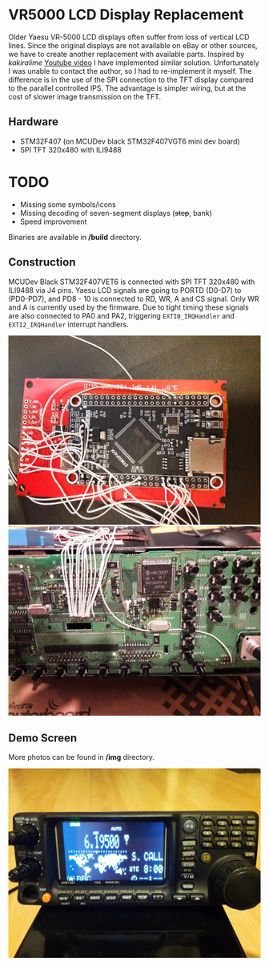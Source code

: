 # VR5000 LCD Display Replacement
Older Yaesu VR-5000 LCD displays often suffer from loss of vertical LCD lines. Since the original displays are not available on eBay or other sources, we have to create another replacement with available parts. Inspired by *kakiralime* [Youtube video](https://www.youtube.com/watch?v=UIxD9E-iZ5w) I have implemented similar solution. Unfortunately I was unable to contact the author, so I had to re-implement it myself. The difference is in the use of the SPI connection to the TFT display compared to the parallel controlled IPS. The advantage is simpler wiring, but at the cost of slower image transmission on the TFT.

## Hardware
- STM32F407 (on MCUDev black STM32F407VGT6 mini dev board)
- SPI TFT 320x480 with ILI9488 

# TODO
- Missing some symbols/icons
- Missing decoding of seven-segment displays (~~step~~, bank)
- Speed improvement

Binaries are available in __/build__ directory.

## Construction

MCUDev Black STM32F407VET6 is connected with SPI TFT 320x480 with ILI9488 via J4 pins. Yaesu LCD signals are going to PORTD (D0-D7) to (PD0-PD7), and PD8 - 10 is connected to RD, WR, A and CS signal. Only WR and A is currently used by the firmware. Due to tight timing these signals are also connected to PA0 and PA2, triggering `EXTI0_IRQHandler` and `EXTI2_IRQHandler` interrupt handlers. 

![LCD with STM32F407](img/conn1.jpg?raw=true "Construction display")
![PCB of VR5000](img/conn2.jpg?raw=true "Construction board")

## Demo Screen
More photos can be found in __/img__ directory.

![LCD Screen](img/vr5000-1.jpg?raw=true "Screen1")
